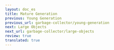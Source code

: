 ```yaml
---
layout: doc_es
title: Mature Generation
previous: Young Generation
previous_url: garbage-collector/young-generation
next: Large Objects
next_url: garbage-collector/large-objects
review: true
translated: true
---
```

